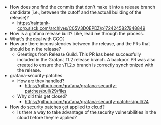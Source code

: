 - How does one find the commits that don't make it into a release branch candidate (i.e., between the cutoff and the actuall building of the release)?
  - https://raintank-corp.slack.com/archives/C05V3D0EPDZ/p1724245827948849
- How is a grafana release built? Like, lead me through the process.
- What's the deal with CGO?
- How are there inconsistencies between the release, and the PRs that should be in the release?
  - Greetings from Release Guild. This PR has been successfully included in the Grafana 11.2 release branch. A backport PR was also created to ensure the v11.2.x branch is correctly synchronized with the release.
- grafana-security-patches
  - How are they handled?
    - https://github.com/grafana/grafana-security-patches/pull/29/files
  - Why did this get closed?
    - https://github.com/grafana/grafana-security-patches/pull/24
- How do security patches get applied tp cloud?
  - Is there a way to take advantage of the security vulnerabilities in the cloud before they're applied?